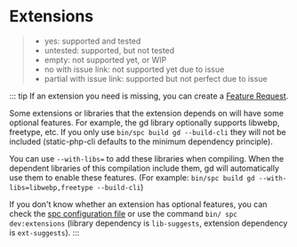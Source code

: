 # Extensions

> - yes: supported and tested
> - untested: supported, but not tested
> - empty: not supported yet, or WIP
> - no with issue link: not supported yet due to issue
> - partial with issue link: supported but not perfect due to issue

<!--@include: ../../extensions.md-->

::: tip
If an extension you need is missing, you can create a [Feature Request](https://github.com/crazywhalecc/static-php-cli/issues).

Some extensions or libraries that the extension depends on will have some optional features. 
For example, the gd library optionally supports libwebp, freetype, etc. 
If you only use `bin/spc build gd --build-cli` they will not be included (static-php-cli defaults to the minimum dependency principle).

You can use `--with-libs=` to add these libraries when compiling. 
When the dependent libraries of this compilation include them, gd will automatically use them to enable these features.
(For example: `bin/spc build gd --with-libs=libwebp,freetype --build-cli`)

If you don't know whether an extension has optional features, 
you can check the [spc configuration file](https://github.com/crazywhalecc/static-php-cli/tree/main/config) 
or use the command `bin/ spc dev:extensions` (library dependency is `lib-suggests`, extension dependency is `ext-suggests`).
:::
